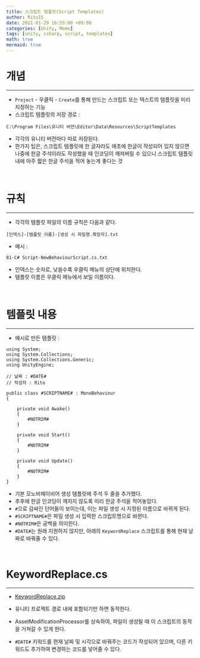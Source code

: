 ```yaml
---
title: 스크립트 템플릿(Script Templates)
author: Rito15
date: 2021-01-29 16:55:00 +09:00
categories: [Unity, Memo]
tags: [unity, csharp, script, templates]
math: true
mermaid: true
---
```


# 개념
---
- `Project` - 우클릭 - `Create`를 통해 만드는 스크립트 또는 텍스트의 템플릿을 미리 지정하는 기능
- 스크립트 템플릿의 저장 경로 :

```
C:\Program Files\유니티 버전\Editor\Data\Resources\ScriptTemplates
```

- 각각의 유니티 버전마다 따로 저장된다.
- 한가지 팁은, 스크립트 템플릿에 한 글자라도 애초에 한글이 작성되어 있지 않으면 나중에 한글 주석이라도 작성했을 때 인코딩이 깨져버릴 수 있으니 스크립트 템플릿 내에 아주 짧은 한글 주석을 적어 놓는게 좋다는 것

<br>

# 규칙
---
- 각각의 템플릿 파일의 이름 규칙은 다음과 같다.

```
[인덱스]-[템플릿 이름]-[생성 시 파일명.확장자].txt
```

- 예시 :

```
81-C# Script-NewBehaviourScript.cs.txt
```

- 인덱스는 숫자로, 낮을수록 우클릭 메뉴의 상단에 위치한다.
- 템플릿 이름은 우클릭 메뉴에서 보일 이름이다.

<br>

# 템플릿 내용
---
- 예시로 만든 템플릿 :

```
using System;
using System.Collections;
using System.Collections.Generic;
using UnityEngine;

// 날짜 : #DATE#
// 작성자 : Rito

public class #SCRIPTNAME# : MonoBehaviour
{
    
    private void Awake()
    {
        #NOTRIM#
    }
    
    private void Start()
    {
        #NOTRIM#
    }

    private void Update()
    {
        #NOTRIM#
    }
}
```

- 기본 모노비헤이비어 생성 템플릿에 주석 두 줄을 추가했다.
- 추후에 한글 인코딩이 깨지지 않도록 미리 한글 주석을 적어놓았다.
- `#`으로 감싸인 단어들이 보이는데, 이는 파일 생성 시 지정된 이름으로 바뀌게 된다.
- `#SCRIPTNAME#`은 파일 생성 시 입력한 스크립트명으로 바뀐다.
- `#NOTRIM#`은 공백을 의미한다.
- `#DATE#`는 원래 지원하지 않지만, 아래의 `KeywordReplace` 스크립트를 통해 현재 날짜로 바꿔줄 수 있다.

<br>

# KeywordReplace.cs
---
- [KeywordReplace.zip](https://github.com/rito15/Images/files/5892481/KeywordReplace.zip)

- 유니티 프로젝트 경로 내에 포함되기만 하면 동작한다.

- AssetModificationProcessor를 상속하여, 파일이 생성될 때 이 스크립트의 동작을 거쳐갈 수 있게 한다.

- `#DATE#` 키워드를 현재 날짜 및 시각으로 바꿔주는 코드가 작성되어 있으며, 다른 키워드도 추가하여 변경하는 코드를 넣어줄 수 있다.